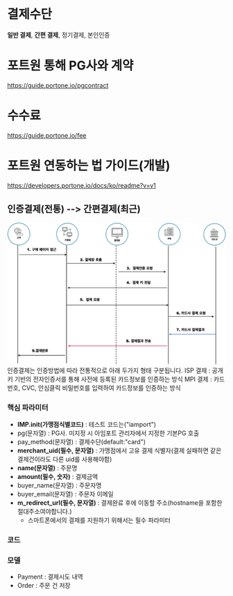 <!-- PortOne -->
<script src="https://cdn.iamport.kr/v1/iamport.js"></script>


# 결제수단
**일반 결제**, **간편 결제**, 정기결제, 본인인증

# 포트원 통해 PG사와 계약
https://guide.portone.io/pgcontract

# 수수료
https://guide.portone.io/fee

# 포트원 연동하는 법 가이드(개발)
https://developers.portone.io/docs/ko/readme?v=v1

## 인증결제(전통) --> 간편결제(최근)
![Alt text](image.png)
인증결제는 인증방법에 따라 전통적으로 아래 두가지 형태 구분됩니다.
ISP 결제 : 공개키 기반의 전자인증서를 통해 사전에 등록된 카드정보를 인증하는 방식
MPI 결제 : 카드번호, CVC, 안심클릭 비밀번호를 입력하여 카드정보를 인증하는 방식

### 핵심 파라미터
- **IMP.init(가맹점식별코드)** : 테스트 코드는("iamport")
- pg(문자열) : PG사. 미지정 시 아임포트 관리자에서 지정한 기본PG 호출
- pay_method(문자열) : 결제수단(default:"card")
- **merchant_uid(필수, 문자열)** : 가맹점에서 고유 결제 식별자(결제 실패하면 같은 결제건이라도 다른 uid를 사용해야함)
- **name(문자열)** : 주문명
- **amount(필수, 숫자)** : 결제금액
- buyer_name(문자열) : 주문자명
- buyer_email(문자열) : 주문자 이메일
- **m_redirect_url(필수, 문자열)** : 결제완료 후에 이동할 주소(hostname을 포함한 절대주소여야합니다.)
    - 스마트폰에서의 결제를 지원하기 위해서는 필수 파라미터
### 코드
<script>
var IMP = window.IMP;
const code = "iampost"
IMP.init("iamport"); // 가맹점 식별코드 테스트("iamport")

const merchant_uid = "merchant_" + new Date().getTime();

function requestPay() {
    IMP.request_pay(
        {
            pay_method: "card",
            merchant_uid: merchant_uid,
            name: "당근 10kg",
            amount: 100,
            
        },
        function (res) {
            console.log(res)
        // callback
        //res.imp_uid 값으로 결제 단건조회 API를 호출하여 결제결과를 판단합니다.
        }
    );
}
</script>

### 모델
- Payment : 결제시도 내역
- Order : 주문 건 저장